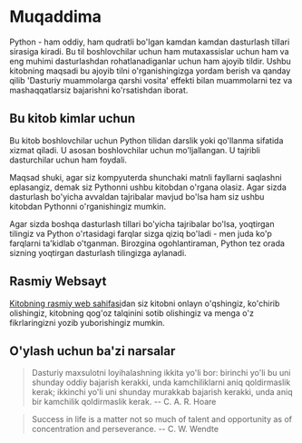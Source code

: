 # Muqaddima

Python - ham oddiy, ham qudratli bo'lgan kamdan kamdan dasturlash tillari sirasiga kiradi. Bu til boshlovchilar uchun ham mutaxassislar uchun ham va eng muhimi dasturlashdan rohatlanadiganlar uchun ham ajoyib tildir. Ushbu kitobning maqsadi bu ajoyib tilni o'rganishingizga yordam berish va qanday qilib  'Dasturiy muammolarga qarshi vosita' effekti bilan muammolarni tez va mashaqqatlarsiz bajarishni ko'rsatishdan iborat.

## Bu kitob kimlar uchun

Bu kitob boshlovchilar uchun Python tilidan darslik yoki qo'llanma sifatida xizmat qiladi. U asosan boshlovchilar uchun mo'ljallangan. U tajribli dasturchilar uchun ham foydali.

Maqsad shuki, agar siz kompyuterda shunchaki matnli fayllarni saqlashni eplasangiz, demak siz Pythonni ushbu kitobdan o'rgana olasiz. Agar sizda dasturlash bo'yicha avvaldan tajribalar mavjud bo'lsa ham siz ushbu kitobdan Pythonni o'rganishingiz mumkin.

Agar sizda boshqa dasturlash tillari bo'yicha tajribalar bo'lsa,  yoqtirgan tilingiz va Python o'rtasidagi farqlar sizga qiziq bo'ladi - men juda ko'p farqlarni ta'kidlab o'tganman. Birozgina ogohlantiraman, Python tez orada sizning yoqtirgan dasturlash tilingizga aylanadi.  

## Rasmiy Websayt

[Kitobning rasmiy web sahifasi](https://python.swaroopch.com/)dan siz  kitobni onlayn o'qshingiz, ko'chirib olishingiz, kitobning qog'oz talqinini sotib olishingiz va menga o'z fikrlaringizni yozib yuborishingiz mumkin. 

## O'ylash uchun ba'zi narsalar

> Dasturiy maxsulotni loyihalashning ikkita yo'li bor: birinchi yo'li bu uni shunday oddiy bajarish kerakki, unda  kamchiliklarni aniq qoldirmaslik kerak; ikkinchi yo'li uni shunday murakkab bajarish kerakki, unda aniq bir kamchilik qoldirmaslik kerak. -- C. A. R. Hoare

<!-- -->

> Success in life is a matter not so much of talent and opportunity as of concentration and perseverance. -- C. W. Wendte
